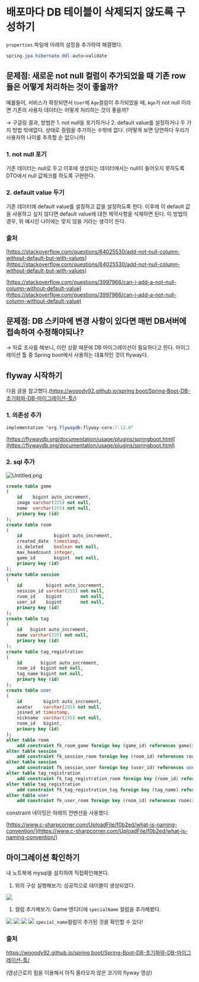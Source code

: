 # 배포마다 DB 테이블이 삭제되지 않도록 구성하기

`properties` 파일에 아래의 설정을 추가하여 해결했다.

```java
spring.jpa.hibernate.ddl-auto=validate
```

## 문제점: 새로운 not null 컬럼이 추가되었을 때 기존 row들은 어떻게 처리하는 것이 좋을까?

예를들어, 서비스가 확장되면서 `User`에 `Age`컬럼이  추가되었을 때, `Age`가 not null 이라면 기존의 사용자 데이터는 어떻게 처리하는 것이 좋을까?

→ 구글링 결과, 방법은 1. not null을 포기하거나 2. default value를 설정하거나 두 가지 방법 밖에없다. 상태로 컬럼을 추가하는 수밖에 없다. (어떻게 보면 당연하다 우리가 사용자의 나이를 추측할 순 없으니까)

### 1. not null 포기

기존 데이터는 null로 두고 이후에 생성되는 데이터에서는 null이 들어오지 못하도록 DTO에서 null 값체크를 하도록 구현한다.

### 2. default value 두기

기존 데이터에 default value를 설정하고 값을 설정하도록 한다. 이후에 이 default 값을 사용하고 싶지 않다면 default value에 대한 제약사항을 삭제하면 된다. 이 방법의 경우, 위 예시인 나이에는 맞지 않을 거라는 생각이 든다.

### 출처

[https://stackoverflow.com/questions/64025530/add-not-null-column-without-default-but-with-values](https://stackoverflow.com/questions/64025530/add-not-null-column-without-default-but-with-values)

[https://stackoverflow.com/questions/3997966/can-i-add-a-not-null-column-without-default-value](https://stackoverflow.com/questions/3997966/can-i-add-a-not-null-column-without-default-value)

## 문제점: DB 스키마에 변경 사항이 있다면 매번 DB서버에 접속하여 수정해야되나?

→ 자료 조사를 해보니, 이런 상황 때문에 DB 마이그레이션이 필요하다고 한다. 마이그레이션 툴 중 Spring boot에서 사용하는 대표적인 것이 flyway다.

## flyway 시작하기

다음 글을 참고했다.([https://wooody92.github.io/spring boot/Spring-Boot-DB-초기화와-DB-마이그레이션-툴/](https://wooody92.github.io/spring%20boot/Spring-Boot-DB-%EC%B4%88%EA%B8%B0%ED%99%94%EC%99%80-DB-%EB%A7%88%EC%9D%B4%EA%B7%B8%EB%A0%88%EC%9D%B4%EC%85%98-%ED%88%B4/))

### 1. 의존성 추가

```java
implementation 'org.flywaydb:flyway-core:7.12.0'
```

[https://flywaydb.org/documentation/usage/plugins/springboot.html](https://flywaydb.org/documentation/usage/plugins/springboot.html)

### 2. sql 추가

![Untitled.png](assets/Untitled.png)

```sql
create table game
(
    id    bigint auto_increment,
    image varchar(255) not null,
    name  varchar(255) not null,
    primary key (id)
);
create table room
(
    id            bigint auto_increment,
    created_date  timestamp,
    is_deleted    boolean not null,
    max_headcount integer,
    game_id       bigint  not null,
    primary key (id)
);
create table session
(
    id         bigint auto_increment,
    session_id varchar(255) not null,
    room_id    bigint       not null,
    user_id    bigint       not null,
    primary key (id)
);
create table tag
(
    id   bigint auto_increment,
    name varchar(255) not null,
    primary key (id)
);
create table tag_registration
(
    id       bigint auto_increment,
    room_id  bigint not null,
    tag_name bigint not null,
    primary key (id)
);
create table user
(
    id        bigint auto_increment,
    avatar    varchar(255) not null,
    joined_at timestamp,
    nickname  varchar(255) not null,
    room_id   bigint,
    primary key (id)
);
alter table room
    add constraint fk_room_game foreign key (game_id) references game(id);
alter table session
    add constraint fk_session_room foreign key (room_id) references room(id);
alter table session
    add constraint fk_session_user foreign key (user_id) references user(id);
alter table tag_registration
    add constraint fk_tag_registration_room foreign key (room_id) references room(id);
alter table tag_registration
    add constraint fk_tag_registration_tag foreign key (tag_name) references tag(id);
alter table user
    add constraint fk_user_room foreign key (room_id) references room(id);
```

constraint 네이밍은 아래의 컨벤션을 사용했다.

[https://www.c-sharpcorner.com/UploadFile/f0b2ed/what-is-naming-convention/](https://www.c-sharpcorner.com/UploadFile/f0b2ed/what-is-naming-convention/)

## 마이그레이션 확인하기

내 노트북에 mysql을 설치하여 직접확인해본다.

1. 위의 구성 실행해보기: 성공적으로 테이블이 생성되었다.

![](assets/Pasted%20image%2020231123132329.png)

1. 컬럼 추가해보기: Game 엔티티에 `specialName` 컬럼을 추가해봤다.

![](assets/Pasted%20image%2020231123132350.png)
![](assets/Pasted%20image%2020231123132407.png)
![](assets/Pasted%20image%2020231123132428.png)
![](assets/Pasted%20image%2020231123132443.png)
`special_name`컬럼이 추가된 것을 확인할 수 있다! 

### 출처

[https://wooody92.github.io/spring boot/Spring-Boot-DB-초기화와-DB-마이그레이션-툴/](https://wooody92.github.io/spring%20boot/Spring-Boot-DB-%EC%B4%88%EA%B8%B0%ED%99%94%EC%99%80-DB-%EB%A7%88%EC%9D%B4%EA%B7%B8%EB%A0%88%EC%9D%B4%EC%85%98-%ED%88%B4/)

(영상근로의 힘을 이용해서 아직 올라오지 않은 코기의 flyway 영상)